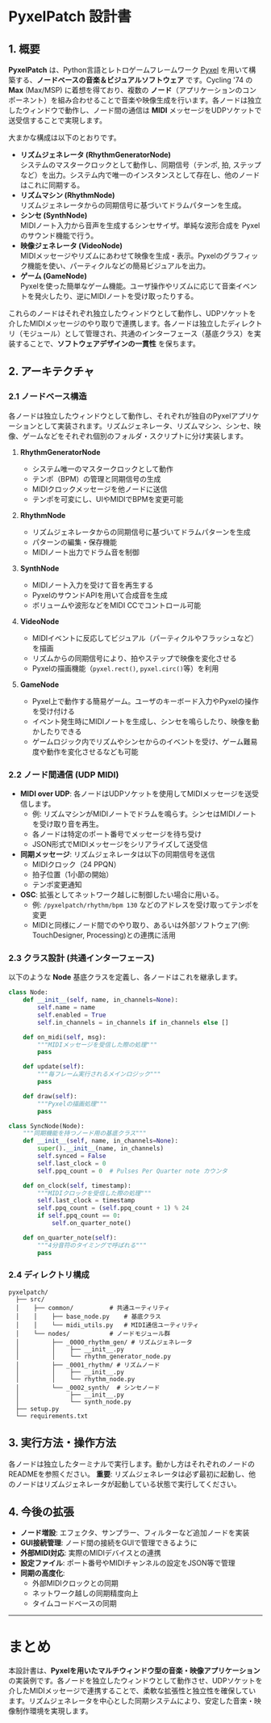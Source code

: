 # PyxelPatch 設計書

## 1. 概要
**PyxelPatch** は、Python言語とレトロゲームフレームワーク [Pyxel](https://github.com/kitao/pyxel) を用いて構築する、**ノードベースの音楽＆ビジュアルソフトウェア** です。Cycling '74 の **Max** (Max/MSP) に着想を得ており、複数の **ノード**（アプリケーションのコンポーネント）を組み合わせることで音楽や映像生成を行います。各ノードは独立したウィンドウで動作し、ノード間の通信は **MIDI** メッセージをUDPソケットで送受信することで実現します。

大まかな構成は以下のとおりです。

- **リズムジェネレータ (RhythmGeneratorNode)**  
  システムのマスタークロックとして動作し、同期信号（テンポ, 拍, ステップなど）を出力。システム内で唯一のインスタンスとして存在し、他のノードはこれに同期する。
- **リズムマシン (RhythmNode)**  
  リズムジェネレータからの同期信号に基づいてドラムパターンを生成。
- **シンセ (SynthNode)**  
  MIDIノート入力から音声を生成するシンセサイザ。単純な波形合成を Pyxel のサウンド機能で行う。
- **映像ジェネレータ (VideoNode)**  
  MIDIメッセージやリズムにあわせて映像を生成・表示。Pyxelのグラフィック機能を使い、パーティクルなどの簡易ビジュアルを出力。
- **ゲーム (GameNode)**  
  Pyxelを使った簡単なゲーム機能。ユーザ操作やリズムに応じて音楽イベントを発火したり、逆にMIDIノートを受け取ったりする。

これらのノードはそれぞれ独立したウィンドウとして動作し、UDPソケットを介したMIDIメッセージのやり取りで連携します。各ノードは独立したディレクトリ（モジュール）として管理され、共通のインターフェース（基底クラス）を実装することで、**ソフトウェアデザインの一貫性** を保ちます。

## 2. アーキテクチャ

### 2.1 ノードベース構造
各ノードは独立したウィンドウとして動作し、それぞれが独自のPyxelアプリケーションとして実装されます。リズムジェネレータ、リズムマシン、シンセ、映像、ゲームなどをそれぞれ個別のフォルダ・スクリプトに分け実装します。

1. **RhythmGeneratorNode**  
   - システム唯一のマスタークロックとして動作  
   - テンポ（BPM）の管理と同期信号の生成  
   - MIDIクロックメッセージを他ノードに送信  
   - テンポを可変にし、UIやMIDIでBPMを変更可能  

2. **RhythmNode**  
   - リズムジェネレータからの同期信号に基づいてドラムパターンを生成  
   - パターンの編集・保存機能  
   - MIDIノート出力でドラム音を制御  

3. **SynthNode**  
   - MIDIノート入力を受けて音を再生する  
   - PyxelのサウンドAPIを用いて合成音を生成  
   - ボリュームや波形などをMIDI CCでコントロール可能  

4. **VideoNode**  
   - MIDIイベントに反応してビジュアル（パーティクルやフラッシュなど）を描画  
   - リズムからの同期信号により、拍やステップで映像を変化させる  
   - Pyxelの描画機能（`pyxel.rect()`, `pyxel.circ()`等）を利用  

5. **GameNode**  
   - Pyxel上で動作する簡易ゲーム。ユーザのキーボード入力やPyxelの操作を受け付ける  
   - イベント発生時にMIDIノートを生成し、シンセを鳴らしたり、映像を動かしたりできる  
   - ゲームロジック内でリズムやシンセからのイベントを受け、ゲーム難易度や動作を変化させるなども可能  

### 2.2 ノード間通信 (UDP MIDI)
- **MIDI over UDP**: 各ノードはUDPソケットを使用してMIDIメッセージを送受信します。
  - 例: リズムマシンがMIDIノートでドラムを鳴らす。シンセはMIDIノートを受け取り音を再生。
  - 各ノードは特定のポート番号でメッセージを待ち受け
  - JSON形式でMIDIメッセージをシリアライズして送受信
- **同期メッセージ**: リズムジェネレータは以下の同期信号を送信
  - MIDIクロック（24 PPQN）
  - 拍子位置（1小節の開始）
  - テンポ変更通知
- **OSC**: 拡張としてネットワーク越しに制御したい場合に用いる。  
  - 例: `/pyxelpatch/rhythm/bpm 130` などのアドレスを受け取ってテンポを変更  
  - MIDIと同様にノード間でのやり取り、あるいは外部ソフトウェア(例: TouchDesigner, Processing)との連携に活用  

### 2.3 クラス設計 (共通インターフェース)
以下のような **Node** 基底クラスを定義し、各ノードはこれを継承します。

```python
class Node:
    def __init__(self, name, in_channels=None):
        self.name = name
        self.enabled = True
        self.in_channels = in_channels if in_channels else []

    def on_midi(self, msg):
        """MIDIメッセージを受信した際の処理"""
        pass

    def update(self):
        """毎フレーム実行されるメインロジック"""
        pass

    def draw(self):
        """Pyxelの描画処理"""
        pass

class SyncNode(Node):
    """同期機能を持つノード用の基底クラス"""
    def __init__(self, name, in_channels=None):
        super().__init__(name, in_channels)
        self.synced = False
        self.last_clock = 0
        self.ppq_count = 0  # Pulses Per Quarter note カウンタ

    def on_clock(self, timestamp):
        """MIDIクロックを受信した際の処理"""
        self.last_clock = timestamp
        self.ppq_count = (self.ppq_count + 1) % 24
        if self.ppq_count == 0:
            self.on_quarter_note()

    def on_quarter_note(self):
        """4分音符のタイミングで呼ばれる"""
        pass
```

### 2.4 ディレクトリ構成
```
pyxelpatch/
  ├── src/
  │    ├── common/          # 共通ユーティリティ
  │    │    ├── base_node.py    # 基底クラス
  │    │    └── midi_utils.py   # MIDI通信ユーティリティ
  │    └── nodes/           # ノードモジュール群
  │         ├── _0000_rhythm_gen/ # リズムジェネレータ
  │         │    ├── __init__.py
  │         │    └── rhythm_generator_node.py
  │         ├── _0001_rhythm/ # リズムノード
  │         │    ├── __init__.py
  │         │    └── rhythm_node.py
  │         └── _0002_synth/  # シンセノード
  │              ├── __init__.py
  │              └── synth_node.py
  ├── setup.py
  └── requirements.txt
```

## 3. 実行方法・操作方法

各ノードは独立したターミナルで実行します。動かし方はそれぞれのノードのREADMEを参照ください。
**重要**: リズムジェネレータは必ず最初に起動し、他のノードはリズムジェネレータが起動している状態で実行してください。

## 4. 今後の拡張
- **ノード増設**: エフェクタ、サンプラー、フィルターなど追加ノードを実装
- **GUI接続管理**: ノード間の接続をGUIで管理できるように
- **外部MIDI対応**: 実際のMIDIデバイスとの連携
- **設定ファイル**: ポート番号やMIDIチャンネルの設定をJSON等で管理
- **同期の高度化**: 
  - 外部MIDIクロックとの同期
  - ネットワーク越しの同期精度向上
  - タイムコードベースの同期

---

# まとめ
本設計書は、**Pyxelを用いたマルチウィンドウ型の音楽・映像アプリケーション** の実装例です。各ノードを独立したウィンドウとして動作させ、UDPソケットを介したMIDIメッセージで連携することで、柔軟な拡張性と独立性を確保しています。リズムジェネレータを中心とした同期システムにより、安定した音楽・映像制作環境を実現します。

